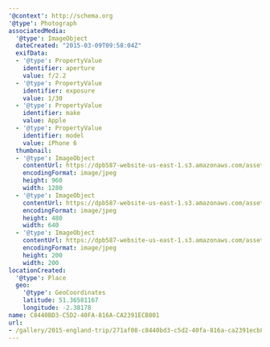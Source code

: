 ```yaml
---
'@context': http://schema.org
'@type': Photograph
associatedMedia:
  '@type': ImageObject
  dateCreated: "2015-03-09T09:58:04Z"
  exifData:
  - '@type': PropertyValue
    identifier: aperture
    value: f/2.2
  - '@type': PropertyValue
    identifier: exposure
    value: 1/30
  - '@type': PropertyValue
    identifier: make
    value: Apple
  - '@type': PropertyValue
    identifier: model
    value: iPhone 6
  thumbnail:
  - '@type': ImageObject
    contentUrl: https://dpb587-website-us-east-1.s3.amazonaws.com/asset/gallery/2015-england-trip/271af08-c8440bd3-c5d2-40fa-816a-ca2391ecb801~1280.jpg
    encodingFormat: image/jpeg
    height: 960
    width: 1280
  - '@type': ImageObject
    contentUrl: https://dpb587-website-us-east-1.s3.amazonaws.com/asset/gallery/2015-england-trip/271af08-c8440bd3-c5d2-40fa-816a-ca2391ecb801~640w.jpg
    encodingFormat: image/jpeg
    height: 480
    width: 640
  - '@type': ImageObject
    contentUrl: https://dpb587-website-us-east-1.s3.amazonaws.com/asset/gallery/2015-england-trip/271af08-c8440bd3-c5d2-40fa-816a-ca2391ecb801~200x200.jpg
    encodingFormat: image/jpeg
    height: 200
    width: 200
locationCreated:
  '@type': Place
  geo:
    '@type': GeoCoordinates
    latitude: 51.36581167
    longitude: -2.38178
name: C8440BD3-C5D2-40FA-816A-CA2391ECB801
url:
- /gallery/2015-england-trip/271af08-c8440bd3-c5d2-40fa-816a-ca2391ecb801.html
---
```

